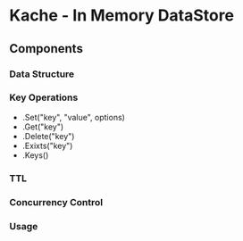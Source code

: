 # Kache - In Memory DataStore

## Components

### Data Structure


### Key Operations

- .Set("key", "value", options)
- .Get("key")
- .Delete("key")
- .Exixts("key")
- .Keys()

### TTL

### Concurrency Control

### Usage
